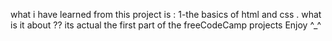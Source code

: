   
what i have learned from this project is : 
    1-the basics of html and css .
what is it about ??
    its  actual the first part of the freeCodeCamp projects
Enjoy ^_^
